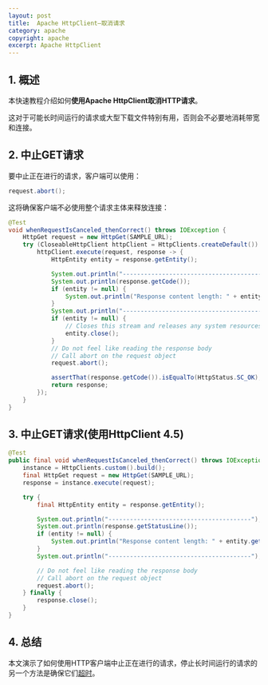 ```yaml
---
layout: post
title:  Apache HttpClient–取消请求
category: apache
copyright: apache
excerpt: Apache HttpClient
---
```


## 1. 概述

本快速教程介绍如何**使用Apache HttpClient取消HTTP请求**。

这对于可能长时间运行的请求或大型下载文件特别有用，否则会不必要地消耗带宽和连接。

## 2. 中止GET请求

要中止正在进行的请求，客户端可以使用：

```java
request.abort();
```

这将确保客户端不必使用整个请求主体来释放连接：

```java
@Test
void whenRequestIsCanceled_thenCorrect() throws IOException {
    HttpGet request = new HttpGet(SAMPLE_URL);
    try (CloseableHttpClient httpClient = HttpClients.createDefault()) {
        httpClient.execute(request, response -> {
            HttpEntity entity = response.getEntity();

            System.out.println("----------------------------------------");
            System.out.println(response.getCode());
            if (entity != null) {
                System.out.println("Response content length: " + entity.getContentLength());
            }
            System.out.println("----------------------------------------");
            if (entity != null) {
                // Closes this stream and releases any system resources
                entity.close();
            }
            // Do not feel like reading the response body
            // Call abort on the request object
            request.abort();

            assertThat(response.getCode()).isEqualTo(HttpStatus.SC_OK);
            return response;
        });
    }
}
```

## 3. 中止GET请求(使用HttpClient 4.5)

```java
@Test
public final void whenRequestIsCanceled_thenCorrect() throws IOException {
    instance = HttpClients.custom().build();
    final HttpGet request = new HttpGet(SAMPLE_URL);
    response = instance.execute(request);

    try {
        final HttpEntity entity = response.getEntity();

        System.out.println("----------------------------------------");
        System.out.println(response.getStatusLine());
        if (entity != null) {
            System.out.println("Response content length: " + entity.getContentLength());
        }
        System.out.println("----------------------------------------");

        // Do not feel like reading the response body
        // Call abort on the request object
        request.abort();
    } finally {
        response.close();
    }
}
```

## 4. 总结

本文演示了如何使用HTTP客户端中止正在进行的请求，停止长时间运行的请求的另一个方法是确保它们[超时](https://www.baeldung.com/httpclient-timeout)。